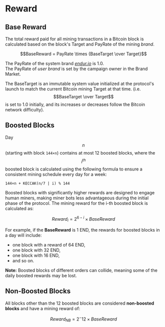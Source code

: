 # Reward

## Base Reward

The total reward paid for all mining transactions in a Bitcoin block is calculated based on the block's Target and PayRate of the mining _brand_.

$$BaseReward = PayRate \times {BaseTarget \over Target}$$

The PayRate of the system brand [_endur.io_](http://endur.io/) is 1.0.\
The PayRate of _user brand_ is set by the campaign owner in the Brand Market.

The BaseTarget is an immutable system value initialized at the protocol's launch to match the current Bitcoin mining Target at that time. (i.e. $$BaseTarget \over Target$$ is set to 1.0 initially, and its increases or decreases follow the Bitcoin network difficulty).

## Boosted Blocks

Day $$n$$ (starting with block `144×n`) contains at most 12 boosted blocks, where the $$i^{th}$$ boosted block is calculated using the following formula to ensure a consistent mining schedule every day for a week:

```
144×n + KECCAK(n/7 | i) % 144
```

Boosted blocks with significantly higher rewards are designed to engage human miners, making miner bots less advantageous during the initial phase of the protocol. The mining reward for the i-th boosted block is calculated as:

$$Reward_i = 2^{6-i} \times BaseReward$$

For example, if the **BaseReward** is 1 END, the rewards for boosted blocks in a day will include:

* one block with a reward of 64 END,
* one block with 32 END,
* one block with 16 END,
* and so on.

**Note:** Boosted blocks of different orders can collide, meaning some of the daily boosted rewards may be lost.

## Non-Boosted Blocks

All blocks other than the 12 boosted blocks are considered **non-boosted blocks** and have a mining reward of:

$$Reward_{NB} = 2^-12 \times BaseReward$$
